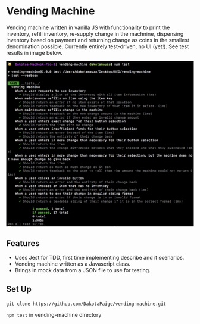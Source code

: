 # Vending Machine

Vending machine written in vanilla JS with functionality to print the inventory, refill inventory, re-supply change in the machnine, dispensing inventory based on payment and returning change as coins in the smallest denomination possible. Currently entirely test-driven, no UI (yet!). See test results in image below.

![Tests Screenshot](test-screenshot.png)

## Features

* Uses Jest for TDD, first time implementing describe and it scenarios.
* Vending machine written as a Javascript class.
* Brings in mock data from a JSON file to use for testing.

## Set Up

`git clone https://github.com/DakotaPaige/vending-machine.git`

`npm test` in vending-machine directory
